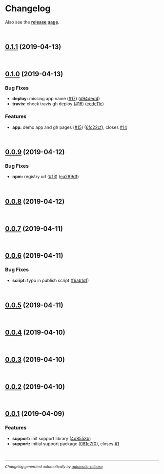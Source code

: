 # Changelog

Also see the **[release page](https://github.com/miguelramos/ng-lab/releases)**.

<br>

## [0.1.1](https://github.com/miguelramos/ng-lab/releases/tag/0.1.1) (2019-04-13)


<br>

## [0.1.0](https://github.com/miguelramos/ng-lab/releases/tag/0.1.0) (2019-04-13)

### Bug Fixes

* **deploy:** missing app name ([#17](https://github.com/miguelramos/ng-lab/issues/17)) ([d94ded4](https://github.com/miguelramos/ng-lab/commit/d94ded4))
* **travis:** check travis gh deploy ([#16](https://github.com/miguelramos/ng-lab/issues/16)) ([ccde11c](https://github.com/miguelramos/ng-lab/commit/ccde11c))

### Features

* **app:** demo app and gh pages ([#15](https://github.com/miguelramos/ng-lab/issues/15)) ([6fc22cf](https://github.com/miguelramos/ng-lab/commit/6fc22cf)), closes [#14](https://github.com/miguelramos/ng-lab/issues/14)

<br>

## [0.0.9](https://github.com/miguelramos/ng-lab/releases/tag/0.0.9) (2019-04-12)

### Bug Fixes

* **npm:** registry url ([#13](https://github.com/miguelramos/ng-lab/issues/13)) ([ea289df](https://github.com/miguelramos/ng-lab/commit/ea289df))

<br>

## [0.0.8](https://github.com/miguelramos/ng-lab/releases/tag/0.0.8) (2019-04-12)


<br>

## [0.0.7](https://github.com/miguelramos/ng-lab/releases/tag/0.0.7) (2019-04-11)


<br>

## [0.0.6](https://github.com/miguelramos/ng-lab/releases/tag/0.0.6) (2019-04-11)

### Bug Fixes

* **script:** typo in publish script ([f6ab1d1](https://github.com/miguelramos/ng-lab/commit/f6ab1d1))

<br>

## [0.0.5](https://github.com/miguelramos/ng-lab/releases/tag/0.0.5) (2019-04-11)


<br>

## [0.0.4](https://github.com/miguelramos/ng-lab/releases/tag/0.0.4) (2019-04-10)


<br>

## [0.0.3](https://github.com/miguelramos/ng-lab/releases/tag/0.0.3) (2019-04-10)


<br>

## [0.0.2](https://github.com/miguelramos/ng-lab/releases/tag/0.0.2) (2019-04-10)


<br>

## [0.0.1](https://github.com/miguelramos/ng-lab/releases/tag/0.0.1) (2019-04-09)

### Features

* **support:** init support library ([4d8553b](https://github.com/miguelramos/ng-lab/commit/4d8553b))
* **support:** initial support package ([081e7f0](https://github.com/miguelramos/ng-lab/commit/081e7f0)), closes [#1](https://github.com/miguelramos/ng-lab/issues/1)

<br>

---

<sup>*Changelog generated automatically by [automatic-release](https://github.com/dominique-mueller/automatic-release).*</sup>
